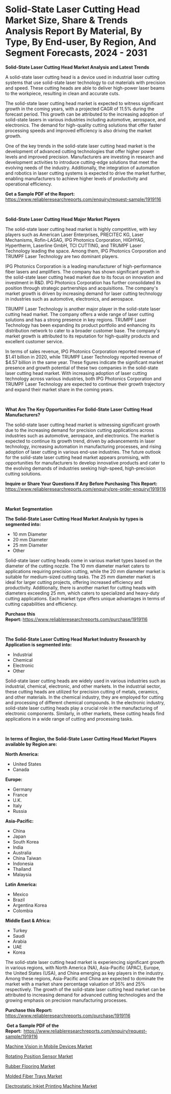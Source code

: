<p><h1>Solid-State Laser Cutting Head Market Size, Share & Trends Analysis Report By Material, By Type, By End-user, By Region, And Segment Forecasts, 2024 - 2031</h1></p><p><strong>Solid-State Laser Cutting Head Market Analysis and Latest Trends</strong></p>
<p><p>A solid-state laser cutting head is a device used in industrial laser cutting systems that use solid-state laser technology to cut materials with precision and speed. These cutting heads are able to deliver high-power laser beams to the workpiece, resulting in clean and accurate cuts. </p><p>The solid-state laser cutting head market is expected to witness significant growth in the coming years, with a projected CAGR of 11.5% during the forecast period. This growth can be attributed to the increasing adoption of solid-state lasers in various industries including automotive, aerospace, and electronics. The demand for high-quality cutting solutions that offer faster processing speeds and improved efficiency is also driving the market growth.</p><p>One of the key trends in the solid-state laser cutting head market is the development of advanced cutting technologies that offer higher power levels and improved precision. Manufacturers are investing in research and development activities to introduce cutting-edge solutions that meet the evolving needs of the industry. Additionally, the integration of automation and robotics in laser cutting systems is expected to drive the market further, enabling manufacturers to achieve higher levels of productivity and operational efficiency.</p></p>
<p><strong>Get a Sample PDF of the Report:&nbsp;</strong> <a href="https://www.reliableresearchreports.com/enquiry/request-sample/1919116">https://www.reliableresearchreports.com/enquiry/request-sample/1919116</a></p>
<p>&nbsp;</p>
<p><strong>Solid-State Laser Cutting Head Major Market Players</strong></p>
<p><p>The solid-state laser cutting head market is highly competitive, with key players such as American Laser Enterprises, PRECITEC KG, Laser Mechanisms, Rofin-LASAG, IPG Photonics Corporation, HIGHYAG, Hypertherm, Laserline GmbH, TCI CUTTING, and TRUMPF Laser Technology leading the space. Among them, IPG Photonics Corporation and TRUMPF Laser Technology are two dominant players.</p><p>IPG Photonics Corporation is a leading manufacturer of high-performance fiber lasers and amplifiers. The company has shown significant growth in the solid-state laser cutting head market due to its focus on innovation and investment in R&D. IPG Photonics Corporation has further consolidated its position through strategic partnerships and acquisitions. The company's market growth is driven by increasing demand for laser cutting technology in industries such as automotive, electronics, and aerospace.</p><p>TRUMPF Laser Technology is another major player in the solid-state laser cutting head market. The company offers a wide range of laser cutting solutions and has a strong presence in key regions. TRUMPF Laser Technology has been expanding its product portfolio and enhancing its distribution network to cater to a broader customer base. The company's market growth is attributed to its reputation for high-quality products and excellent customer service.</p><p>In terms of sales revenue, IPG Photonics Corporation reported revenue of $1.41 billion in 2020, while TRUMPF Laser Technology reported revenue of $4.57 billion in the same year. These figures indicate the significant market presence and growth potential of these two companies in the solid-state laser cutting head market. With increasing adoption of laser cutting technology across various industries, both IPG Photonics Corporation and TRUMPF Laser Technology are expected to continue their growth trajectory and expand their market share in the coming years.</p></p>
<p>&nbsp;</p>
<p><strong>What Are The Key Opportunities For Solid-State Laser Cutting Head Manufacturers?</strong></p>
<p><p>The solid-state laser cutting head market is witnessing significant growth due to the increasing demand for precision cutting applications across industries such as automotive, aerospace, and electronics. The market is expected to continue its growth trend, driven by advancements in laser technology, increasing automation in manufacturing processes, and rising adoption of laser cutting in various end-use industries. The future outlook for the solid-state laser cutting head market appears promising, with opportunities for manufacturers to develop innovative products and cater to the evolving demands of industries seeking high-speed, high-precision cutting solutions.</p></p>
<p><strong>Inquire or Share Your Questions If Any Before Purchasing This Report:</strong> <a href="https://www.reliableresearchreports.com/enquiry/pre-order-enquiry/1919116">https://www.reliableresearchreports.com/enquiry/pre-order-enquiry/1919116</a></p>
<p>&nbsp;</p>
<p><strong>Market Segmentation</strong></p>
<p><strong>The Solid-State Laser Cutting Head Market Analysis by types is segmented into:</strong></p>
<p><ul><li>10 mm Diameter</li><li>20 mm Diameter</li><li>25 mm Diameter</li><li>Other</li></ul></p>
<p><p>Solid-state laser cutting heads come in various market types based on the diameter of the cutting nozzle. The 10 mm diameter market caters to applications requiring precision cutting, while the 20 mm diameter market is suitable for medium-sized cutting tasks. The 25 mm diameter market is ideal for larger cutting projects, offering increased efficiency and productivity. Additionally, there is another market for cutting heads with diameters exceeding 25 mm, which caters to specialized and heavy-duty cutting applications. Each market type offers unique advantages in terms of cutting capabilities and efficiency.</p></p>
<p><strong>Purchase this Report:&nbsp;</strong><a href="https://www.reliableresearchreports.com/purchase/1919116">https://www.reliableresearchreports.com/purchase/1919116</a></p>
<p>&nbsp;</p>
<p><strong>The Solid-State Laser Cutting Head Market Industry Research by Application is segmented into:</strong></p>
<p><ul><li>Industrial</li><li>Chemical</li><li>Electronic</li><li>Other</li></ul></p>
<p><p>Solid-state laser cutting heads are widely used in various industries such as industrial, chemical, electronic, and other markets. In the industrial sector, these cutting heads are utilized for precision cutting of metals, ceramics, and other materials. In the chemical industry, they are employed for cutting and processing of different chemical compounds. In the electronic industry, solid-state laser cutting heads play a crucial role in the manufacturing of electronic components. Similarly, in other markets, these cutting heads find applications in a wide range of cutting and processing tasks.</p></p>
<p>&nbsp;</p>
<p><strong>In terms of Region, the Solid-State Laser Cutting Head Market Players available by Region are:</strong></p>
<p>
    <p> <strong> North America: </strong>
        <ul>
            <li>United States</li>
            <li>Canada</li>
        </ul>
        </p> 
    <p> <strong> Europe: </strong>
        <ul>
            <li>Germany</li>
            <li>France</li>
            <li>U.K.</li>
            <li>Italy</li>
            <li>Russia</li>
        </ul>
        </p> 
    <p> <strong> Asia-Pacific: </strong>
        <ul>
            <li>China</li>
            <li>Japan</li>
            <li>South Korea</li>
            <li>India</li>
            <li>Australia</li>
            <li>China Taiwan</li>
            <li>Indonesia</li>
            <li>Thailand</li>
            <li>Malaysia</li>
        </ul>
        </p> 
    <p> <strong> Latin America: </strong>
        <ul>
            <li>Mexico</li>
            <li>Brazil</li>
            <li>Argentina Korea</li>
            <li>Colombia</li>
        </ul>
        </p> 
    <p> <strong> Middle East & Africa: </strong>
        <ul>
            <li>Turkey</li>
            <li>Saudi</li>
            <li>Arabia</li>
            <li>UAE</li>
            <li>Korea</li>
        </ul>
    </p>
    </p>
<p><p>The solid-state laser cutting head market is experiencing significant growth in various regions, with North America (NA), Asia-Pacific (APAC), Europe, the United States (USA), and China emerging as key players in the industry. Among these regions, Asia-Pacific and China are expected to dominate the market with a market share percentage valuation of 35% and 25% respectively. The growth of the solid-state laser cutting head market can be attributed to increasing demand for advanced cutting technologies and the growing emphasis on precision manufacturing processes.</p></p>
<p><strong>Purchase this Report: </strong><a href="https://www.reliableresearchreports.com/purchase/1919116">https://www.reliableresearchreports.com/purchase/1919116</a></p>
<p>&nbsp;<strong>Get a Sample PDF of the Report:&nbsp;&nbsp;</strong><a href="https://www.reliableresearchreports.com/enquiry/request-sample/1919116">https://www.reliableresearchreports.com/enquiry/request-sample/1919116</a></p>
<p><strong></strong></p>
<p><p><a href="https://scarlet-rocket-c63.notion.site/Machine-Vision-in-Mobile-Devices-Market-Research-Report-Reveals-The-Latest-Trends-And-Opportunities--3a63883d938241439f1792c77be9eaa2">Machine Vision in Mobile Devices Market</a></p><p><a href="https://fearless-okapi-6c8.notion.site/Rotating-Position-Sensor-Market-Centers-on-Aspects-such-as-Market-Growth-Market-Share-Market-Oppor-ac78db7c613a421c88a495c1610bd525">Rotating Position Sensor Market</a></p><p><a href="https://view.publitas.com/reportprime-1/rubber-flooring-market-research-report-the-key-to-successful-business-strategy-forecasted-for-period-from-2024-2031/">Rubber Flooring Market</a></p><p><a href="https://view.publitas.com/reportprime-1/molded-fiber-trays-market-with-the-goal-of-estimating-the-market-size-and-future-growth-potential-of-various-market-segments-based-on-component-applications-end-user-and-region/">Molded Fiber Trays Market</a></p><p><a href="https://zircon-bluebell-299.notion.site/Electrostatic-Inkjet-Printing-Machine-Market-A-Comprehensive-Report-of-its-Market-Share-Growth-Tr-79d536980730466b96cf53a8c74f12cf">Electrostatic Inkjet Printing Machine Market</a></p></p>